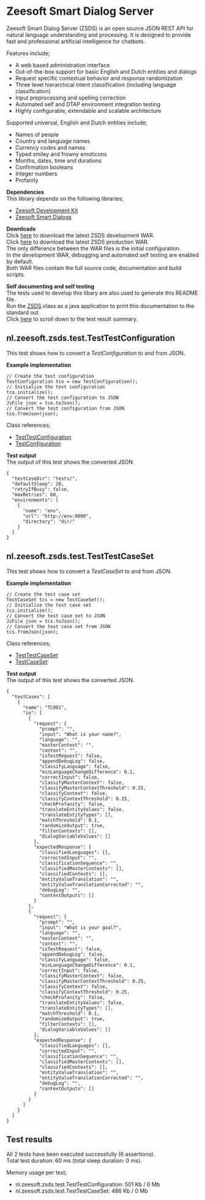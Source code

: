 Zeesoft Smart Dialog Server
===========================
Zeesoft Smart Dialog Server (ZSDS) is an open source JSON REST API for natural language understanding and processing. It is designed to provide fast and professional artificial intelligence for chatbots. 

Features include;  
 * A web based administration interface  
 * Out-of-the-box support for basic English and Dutch entities and dialogs  
 * Request specific contextual behavior and response randomization   
 * Three level hierarchical intent classification (including language classification)  
 * Input preprocessing and spelling correction  
 * Automated self and DTAP environment integration testing  
 * Highly configurable, extendable and scalable architecture  

Supported universal, English and Dutch entities include;  
 * Names of people  
 * Country and language names  
 * Currency codes and names  
 * Typed smiley and frowny emoticons  
 * Months, dates, time and durations  
 * Confirmation booleans  
 * Integer numbers  
 * Profanity  

**Dependencies**  
This library depends on the following libraries;  
 * [Zeesoft Development Kit](https://github.com/DyzLecticus/Zeesoft/tree/master/V3.0/ZDK/)  
 * [Zeesoft Smart Dialogs](https://github.com/DyzLecticus/Zeesoft/tree/master/V3.0/ZSD/)  

**Downloads**  
Click [here](https://github.com/DyzLecticus/Zeesoft/raw/master/V3.0/ZSDS/zsds-dev.war) to download the latest ZSDS development WAR.  
Click [here](https://github.com/DyzLecticus/Zeesoft/raw/master/V3.0/ZSDS/zsds.war) to download the latest ZSDS production WAR.  
The only difference between the WAR files is the initial configuration.  
In the development WAR, debugging and automated self testing are enabled by default.  
Both WAR files contain the full source code, documentation and build scripts.  

**Self documenting and self testing**  
The tests used to develop this libary are also used to generate this README file.  
Run the [ZSDS](https://github.com/DyzLecticus/Zeesoft/blob/master/V3.0/ZSDS/src/nl/zeesoft/zsds/test/ZSDS.java) class as a java application to print this documentation to the standard out.  
Click [here](#test-results) to scroll down to the test result summary.  

nl.zeesoft.zsds.test.TestTestConfiguration
------------------------------------------
This test shows how to convert a *TestConfiguration* to and from JSON.

**Example implementation**  
~~~~
// Create the test configuration
TestConfiguration tco = new TestConfiguration();
// Initialize the test configuration
tco.initialize();
// Convert the test configuration to JSON
JsFile json = tco.toJson();
// Convert the test configuration from JSON
tco.fromJson(json);
~~~~

Class references;  
 * [TestTestConfiguration](https://github.com/DyzLecticus/Zeesoft/blob/master/V3.0/ZSDS/src/nl/zeesoft/zsds/test/TestTestConfiguration.java)
 * [TestConfiguration](https://github.com/DyzLecticus/Zeesoft/blob/master/V3.0/ZSDS/src/nl/zeesoft/zsds/tester/TestConfiguration.java)

**Test output**  
The output of this test shows the converted JSON.  
~~~~
{
  "testCaseDir": "tests/",
  "defaultSleep": 20,
  "retryIfBusy": false,
  "maxRetries": 60,
  "environments": [
    {
      "name": "env",
      "url": "http://env:9090",
      "directory": "dir/"
    }
  ]
}
~~~~

nl.zeesoft.zsds.test.TestTestCaseSet
------------------------------------
This test shows how to convert a *TestCaseSet* to and from JSON.

**Example implementation**  
~~~~
// Create the test case set
TestCaseSet tcs = new TestCaseSet();
// Initialize the test case set
tcs.initialize();
// Convert the test case set to JSON
JsFile json = tcs.toJson();
// Convert the test case set from JSON
tcs.fromJson(json);
~~~~

Class references;  
 * [TestTestCaseSet](https://github.com/DyzLecticus/Zeesoft/blob/master/V3.0/ZSDS/src/nl/zeesoft/zsds/test/TestTestCaseSet.java)
 * [TestCaseSet](https://github.com/DyzLecticus/Zeesoft/blob/master/V3.0/ZSDS/src/nl/zeesoft/zsds/tester/TestCaseSet.java)

**Test output**  
The output of this test shows the converted JSON.  
~~~~
{
  "testCases": [
    {
      "name": "TC001",
      "io": [
        {
          "request": {
            "prompt": "",
            "input": "What is your name?",
            "language": "",
            "masterContext": "",
            "context": "",
            "isTestRequest": false,
            "appendDebugLog": false,
            "classifyLanguage": false,
            "minLanguageChangeDifference": 0.1,
            "correctInput": false,
            "classifyMasterContext": false,
            "classifyMasterContextThreshold": 0.25,
            "classifyContext": false,
            "classifyContextThreshold": 0.25,
            "checkProfanity": false,
            "translateEntityValues": false,
            "translateEntityTypes": [],
            "matchThreshold": 0.1,
            "randomizeOutput": true,
            "filterContexts": [],
            "dialogVariableValues": []
          },
          "expectedResponse": {
            "classifiedLanguages": [],
            "correctedInput": "",
            "classificationSequence": "",
            "classifiedMasterContexts": [],
            "classifiedContexts": [],
            "entityValueTranslation": "",
            "entityValueTranslationCorrected": "",
            "debugLog": "",
            "contextOutputs": []
          }
        },
        {
          "request": {
            "prompt": "",
            "input": "What is your goal?",
            "language": "",
            "masterContext": "",
            "context": "",
            "isTestRequest": false,
            "appendDebugLog": false,
            "classifyLanguage": false,
            "minLanguageChangeDifference": 0.1,
            "correctInput": false,
            "classifyMasterContext": false,
            "classifyMasterContextThreshold": 0.25,
            "classifyContext": false,
            "classifyContextThreshold": 0.25,
            "checkProfanity": false,
            "translateEntityValues": false,
            "translateEntityTypes": [],
            "matchThreshold": 0.1,
            "randomizeOutput": true,
            "filterContexts": [],
            "dialogVariableValues": []
          },
          "expectedResponse": {
            "classifiedLanguages": [],
            "correctedInput": "",
            "classificationSequence": "",
            "classifiedMasterContexts": [],
            "classifiedContexts": [],
            "entityValueTranslation": "",
            "entityValueTranslationCorrected": "",
            "debugLog": "",
            "contextOutputs": []
          }
        }
      ]
    }
  ]
}
~~~~

Test results
------------
All 2 tests have been executed successfully (6 assertions).  
Total test duration: 60 ms (total sleep duration: 0 ms).  

Memory usage per test;  
 * nl.zeesoft.zsds.test.TestTestConfiguration: 501 Kb / 0 Mb
 * nl.zeesoft.zsds.test.TestTestCaseSet: 486 Kb / 0 Mb
